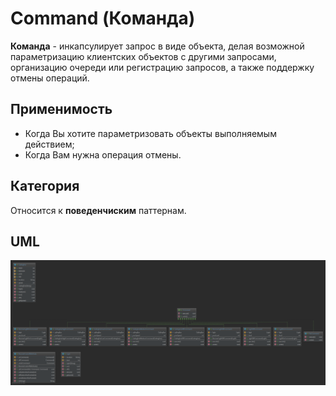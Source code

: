 # Command (Команда)

**Команда** - инкапсулирует запрос в виде объекта, делая возможной параметризацию клиентских объектов с другими 
запросами, организацию очереди или регистрацию запросов, а также поддержку отмены операций.

## Применимость

* Когда Вы хотите параметризовать объекты выполняемым действием;
* Когда Вам нужна операция отмены.

## Категория

Относится к **поведенчиским** паттернам.

## UML

<img src="/src/main/resources/uml/command/Command.svg">
